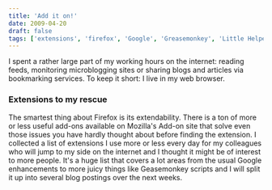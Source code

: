 ```yaml
---
title: 'Add it on!'
date: 2009-04-20
draft: false
tags: ['extensions', 'firefox', 'Google', 'Greasemonkey', 'Little Helpers', 'Net', 'scripts']
---
```


I spent a rather large part of my working hours on the internet: reading feeds, monitoring microblogging sites or sharing blogs and articles via bookmarking services. To keep it short: I live in my web browser.

### Extensions to my rescue

The smartest thing about Firefox is its extendability. There is a ton of more or less useful add-ons available on Mozilla's Add-on site that solve even those issues you have hardly thought about before finding the extension. I collected a list of extensions I use more or less every day for my colleagues who will jump to my side on the internet and I thought it might be of interest to more people. It's a huge list that covers a lot areas from the usual Google enhancements to more juicy things like Geasemonkey scripts and I will split it up into several blog postings over the next weeks.
